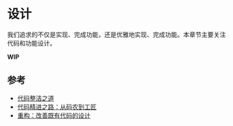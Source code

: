 # 设计

我们追求的不仅是实现、完成功能，还是优雅地实现、完成功能。本章节主要关注代码和功能设计。

**WIP**

## 参考

- [代码整洁之道](https://weread.qq.com/web/bookDetail/f5e32ee0811e36886g01018d)
- [代码精进之路：从码农到工匠](https://weread.qq.com/web/bookDetail/81132f5071cc7f7a81151c9)
- [重构：改善既有代码的设计](https://book.douban.com/subject/30468597/)
